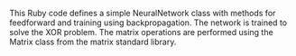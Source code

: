 This Ruby code defines a simple NeuralNetwork class with methods for feedforward and training using backpropagation. The network is trained to solve the XOR problem. The matrix operations are performed using the Matrix class from the matrix standard library.
